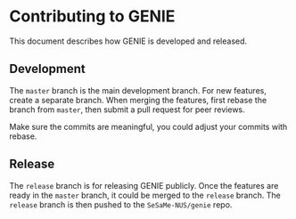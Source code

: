 # Contributing to GENIE

This document describes how GENIE is developed and released.

## Development

The `master` branch is the main development branch. For new features, create
a separate branch. When merging the features, first rebase the branch from
`master`, then submit a pull request for peer reviews.

Make sure the commits are meaningful, you could adjust your commits with rebase.

## Release

The `release` branch is for releasing GENIE publicly. Once the features are
ready in the `master` branch, it could be merged to the `release` branch.
The `release` branch is then pushed to the `SeSaMe-NUS/genie` repo.
